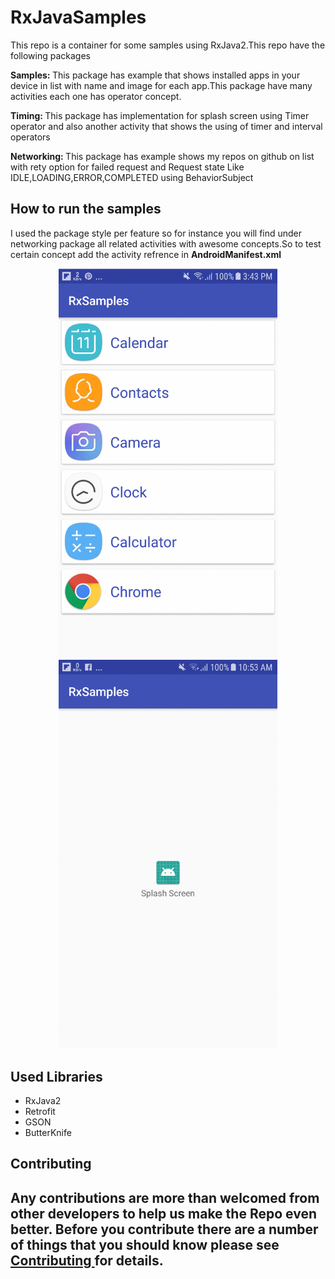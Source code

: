 <html>
 <head>   
 </head>

 <body>

  <h1>RxJavaSamples</h1>
   This repo is a container for some samples using RxJava2.This repo have the following packages
      
   <b>Samples: </b>This package has example that shows installed apps in your device
   in list with name and image for each app.This package have many activities
   each one has operator concept.
             
   <b>Timing: </b>This package has implementation for splash screen using Timer operator and also another
   activity that shows the using of timer and interval operators
                   
   <b>Networking: </b>This package has example shows my repos on github on list with rety option for failed request
   and Request state Like IDLE,LOADING,ERROR,COMPLETED using BehaviorSubject

   <h2>How to run the samples</h2>
      I used the package style per feature so for instance you will find under networking package
       all related activities with awesome concepts.So to test certain concept add the activity refrence
       in <b>AndroidManifest.xml</b>

<p align="center">
  <img src="https://github.com/mrabelwahed/RxjavaSamples/blob/master/app/gif/rxjava2.gif" width="350"/>
  <img src="https://github.com/mrabelwahed/RxjavaSamples/blob/master/app/gif/splash.gif" width="350"/>
</p>


  <h2>Used Libraries</h2>
  <ul>
  <li>RxJava2</li>
  <li>Retrofit</li>
  <li>GSON</li>
  <li>ButterKnife</li>
  </ul>

 <h2>Contributing<h2>
  Any contributions are more than welcomed from other developers to help us make the
  Repo even better. Before you contribute there are a number of things that you should
  know please see <a href="https://github.com/mrabelwahed/RxjavaSamples/blob/master/contributing.md">Contributing </a>for details.

  </body>
  </body>

 </body>

</html>
